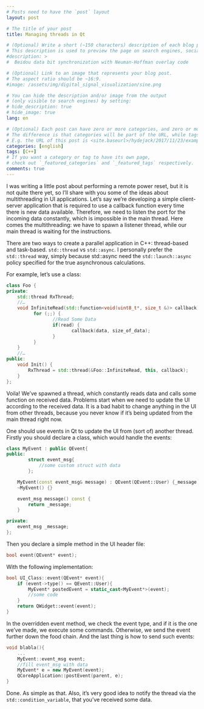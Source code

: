 ```yaml
---
# Posts need to have the `post` layout
layout: post

# The title of your post
title: Managing threads in Qt

# (Optional) Write a short (~150 characters) description of each blog post.
# This description is used to preview the page on search engines, social media, etc.
#description: >
#  Beidou data bit synchronization with Neuman-Hoffman overlay code

# (Optional) Link to an image that represents your blog post.
# The aspect ratio should be ~16:9.
#image: /assets/img/digital_signal_visualization/sine.png

# You can hide the description and/or image from the output
# (only visible to search engines) by setting:
# hide_description: true
# hide_image: true
lang: en

# (Optional) Each post can have zero or more categories, and zero or more tags.
# The difference is that categories will be part of the URL, while tags will not.
# E.g. the URL of this post is <site.baseurl>/hydejack/2017/11/23/example-content/
categories: [english]
tags: [C++]
# If you want a category or tag to have its own page,
# check out `_featured_categories` and `_featured_tags` respectively.
comments: true
---
```


I was writing a little post about performing a remote power reset, but it is not quite there yet, so I’ll share with you some of the ideas about multithreading in UI applications. Let’s say we’re developing a simple client-server application that is required to use a callback function every time there is new data available. Therefore, we need to listen the port for the incoming data constantly, which is impossible in the main thread. Here comes the multithreading: we have to spawn a listener thread, while our main thread is waiting for the instructions.

There are two ways to create a parallel application in C++: thread-based and task-based. ```std::thread``` vs ```std::async```. I personally prefer the ```std::thread``` way, simply because std::async need the ```std::launch::async``` policy specified for the true asynchronous calculations.

For example, let’s use a class:

```cpp
class Foo {
private:
    std::thread RxThread;
    //…
    void InfiniteRead(std::function<void(uint8_t*, size_t &)> callback) {
          for (;;) {
                 //Read Some Data
                 if(read) {
                        callback(data, size_of_data);
                 }
          }
    }
    //…
public:
    void Init() {
        RxThread = std::thread(&Foo::InfiniteRead, this, callback);
    }
};
```

Voila! We’ve spawned a thread, which constantly reads data and calls some function on received data. Problems start when we need to update the UI according to the received data. It is a bad habit to change anything in the UI from other threads, because you never know if it’s being updated from the main thread right now.

One should use events in Qt to update the UI from (sort of) another thread. Firstly you should declare a class, which would handle the events:

```cpp
class MyEvent : public QEvent{
public:
        struct event_msg{
            //some custom struct with data
        };   

    MyEvent(const event_msg& message) : QEvent(QEvent::User) {_message = message;}
    ~MyEvent() {}

    event_msg message() const {
        return _message;
    }

private:
    event_msg _message;
};
```

Then you declare a simple method in the UI header file:

```cpp
bool event(QEvent* event);
```

With the following implementation:

```cpp
bool UI_Class::event(QEvent* event){
    if (event->type() == QEvent::User){
        MyEvent* postedEvent = static_cast<MyEvent*>(event);
        //some code
    }
    return QWidget::event(event);
}
```

In the overridden event method, we check the event type, and if it is the one we’ve made, we execute some commands. Otherwise, we send the event further down the food chain. And the last thing is how to send such events:

```cpp
void blabla(){
    ...
    MyEvent::event_msg event;
    //fill event_msg with data
    MyEvent* e = new MyEvent(event);
    QCoreApplication::postEvent(parent, e);
}
```

Done. As simple as that. Also, it’s very good idea to notify the thread via the ```std::condition_variable```, that you’ve received some data. 
